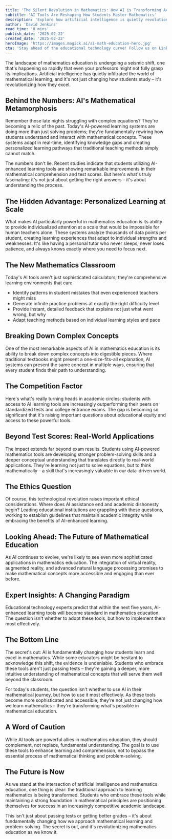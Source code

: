 ```yaml
---
title: 'The Silent Revolution in Mathematics: How AI is Transforming Academic Achievement'
subtitle: 'AI Tools Are Reshaping How Students Master Mathematics'
description: 'Explore how artificial intelligence is quietly revolutionizing mathematics education. AI-powered systems are creating personalized learning experiences, dramatically improving student performance and understanding. Discover the future of mathematical learning.'
author: 'David Jenkins'
read_time: '8 mins'
publish_date: '2025-02-22'
created_date: '2025-02-22'
heroImage: 'https://images.magick.ai/ai-math-education-hero.jpg'
cta: 'Stay ahead of the educational technology curve! Follow us on LinkedIn for more insights into how AI is transforming academic achievement and reshaping the future of learning.'
---
```


The landscape of mathematics education is undergoing a seismic shift, one that's happening so rapidly that even your professors might not fully grasp its implications. Artificial intelligence has quietly infiltrated the world of mathematical learning, and it's not just changing how students study – it's revolutionizing how they excel.

## Behind the Numbers: AI's Mathematical Metamorphosis

Remember those late nights struggling with complex equations? They're becoming a relic of the past. Today's AI-powered learning systems are doing more than just solving problems; they're fundamentally rewiring how students understand and interact with mathematical concepts. These systems adapt in real-time, identifying knowledge gaps and creating personalized learning pathways that traditional teaching methods simply cannot match.

The numbers don't lie. Recent studies indicate that students utilizing AI-enhanced learning tools are showing remarkable improvements in their mathematical comprehension and test scores. But here's what's truly fascinating: it's not just about getting the right answers – it's about understanding the process.

## The Hidden Advantage: Personalized Learning at Scale

What makes AI particularly powerful in mathematics education is its ability to provide individualized attention at a scale that would be impossible for human teachers alone. These systems analyze thousands of data points per student, creating learning experiences that adapt to individual strengths and weaknesses. It's like having a personal tutor who never sleeps, never loses patience, and always knows exactly where you need to focus next.

## The New Mathematics Classroom

Today's AI tools aren't just sophisticated calculators; they're comprehensive learning environments that can:

- Identify patterns in student mistakes that even experienced teachers might miss
- Generate infinite practice problems at exactly the right difficulty level
- Provide instant, detailed feedback that explains not just what went wrong, but why
- Adapt teaching methods based on individual learning styles and pace

## Breaking Down Complex Concepts

One of the most remarkable aspects of AI in mathematics education is its ability to break down complex concepts into digestible pieces. Where traditional textbooks might present a one-size-fits-all explanation, AI systems can present the same concept in multiple ways, ensuring that every student finds their path to understanding.

## The Competition Factor

Here's what's really turning heads in academic circles: students with access to AI learning tools are increasingly outperforming their peers on standardized tests and college entrance exams. The gap is becoming so significant that it's raising important questions about educational equity and access to these powerful tools.

## Beyond Test Scores: Real-World Applications

The impact extends far beyond exam results. Students using AI-powered mathematics tools are developing stronger problem-solving skills and a deeper conceptual understanding that translates directly to real-world applications. They're learning not just to solve equations, but to think mathematically – a skill that's increasingly valuable in our data-driven world.

## The Ethics Question

Of course, this technological revolution raises important ethical considerations. Where does AI assistance end and academic dishonesty begin? Leading educational institutions are grappling with these questions, working to establish guidelines that maintain academic integrity while embracing the benefits of AI-enhanced learning.

## Looking Ahead: The Future of Mathematical Education

As AI continues to evolve, we're likely to see even more sophisticated applications in mathematics education. The integration of virtual reality, augmented reality, and advanced natural language processing promises to make mathematical concepts more accessible and engaging than ever before.

## Expert Insights: A Changing Paradigm

Educational technology experts predict that within the next five years, AI-enhanced learning tools will become standard in mathematics education. The question isn't whether to adopt these tools, but how to implement them most effectively.

## The Bottom Line

The secret's out: AI is fundamentally changing how students learn and excel in mathematics. While some educators might be hesitant to acknowledge this shift, the evidence is undeniable. Students who embrace these tools aren't just passing tests – they're gaining a deeper, more intuitive understanding of mathematical concepts that will serve them well beyond the classroom.

For today's students, the question isn't whether to use AI in their mathematical journey, but how to use it most effectively. As these tools become more sophisticated and accessible, they're not just changing how we learn mathematics – they're transforming what's possible in mathematical education.

## A Word of Caution

While AI tools are powerful allies in mathematics education, they should complement, not replace, fundamental understanding. The goal is to use these tools to enhance learning and comprehension, not to bypass the essential process of mathematical thinking and problem-solving.

## The Future is Now

As we stand at the intersection of artificial intelligence and mathematics education, one thing is clear: the traditional approach to learning mathematics is being transformed. Students who embrace these tools while maintaining a strong foundation in mathematical principles are positioning themselves for success in an increasingly competitive academic landscape.

This isn't just about passing tests or getting better grades – it's about fundamentally changing how we approach mathematical learning and problem-solving. The secret is out, and it's revolutionizing mathematics education as we know it.